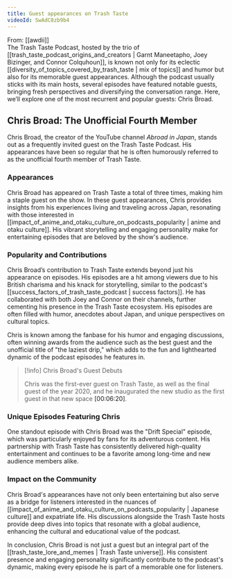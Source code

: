 ```yaml
---
title: Guest appearances on Trash Taste
videoId: SwAdC8zb9b4
---
```


From: [[awdii]] <br/> 
The Trash Taste Podcast, hosted by the trio of [[trash_taste_podcast_origins_and_creators | Garnt Maneetapho, Joey Bizinger, and Connor Colquhoun]], is known not only for its eclectic [[diversity_of_topics_covered_by_trash_taste | mix of topics]] and humor but also for its memorable guest appearances. Although the podcast usually sticks with its main hosts, several episodes have featured notable guests, bringing fresh perspectives and diversifying the conversation range. Here, we’ll explore one of the most recurrent and popular guests: Chris Broad.

## Chris Broad: The Unofficial Fourth Member 

Chris Broad, the creator of the YouTube channel *Abroad in Japan*, stands out as a frequently invited guest on the Trash Taste Podcast. His appearances have been so regular that he is often humorously referred to as the unofficial fourth member of Trash Taste.

### Appearances

Chris Broad has appeared on Trash Taste a total of three times, making him a staple guest on the show. In these guest appearances, Chris provides insights from his experiences living and traveling across Japan, resonating with those interested in [[impact_of_anime_and_otaku_culture_on_podcasts_popularity | anime and otaku culture]]. His vibrant storytelling and engaging personality make for entertaining episodes that are beloved by the show's audience.

### Popularity and Contributions

Chris Broad’s contribution to Trash Taste extends beyond just his appearance on episodes. His episodes are a hit among viewers due to his British charisma and his knack for storytelling, similar to the podcast's [[success_factors_of_trash_taste_podcast | success factors]]. He has collaborated with both Joey and Connor on their channels, further cementing his presence in the Trash Taste ecosystem. His episodes are often filled with humor, anecdotes about Japan, and unique perspectives on cultural topics.

Chris is known among the fanbase for his humor and engaging discussions, often winning awards from the audience such as the best guest and the unofficial title of "the laziest drip," which adds to the fun and lighthearted dynamic of the podcast episodes he features in.

> [!info] Chris Broad's Guest Debuts
> 
> Chris was the first-ever guest on Trash Taste, as well as the final guest of the year 2020, and he inaugurated the new studio as the first guest in that new space <a class="yt-timestamp" data-t="00:06:20">[00:06:20]</a>.

### Unique Episodes Featuring Chris

One standout episode with Chris Broad was the "Drift Special" episode, which was particularly enjoyed by fans for its adventurous content. His partnership with Trash Taste has consistently delivered high-quality entertainment and continues to be a favorite among long-time and new audience members alike.

### Impact on the Community

Chris Broad's appearances have not only been entertaining but also serve as a bridge for listeners interested in the nuances of [[impact_of_anime_and_otaku_culture_on_podcasts_popularity | Japanese culture]] and expatriate life. His discussions alongside the Trash Taste hosts provide deep dives into topics that resonate with a global audience, enhancing the cultural and educational value of the podcast.

In conclusion, Chris Broad is not just a guest but an integral part of the [[trash_taste_lore_and_memes | Trash Taste universe]]. His consistent presence and engaging personality significantly contribute to the podcast's dynamic, making every episode he is part of a memorable one for listeners.